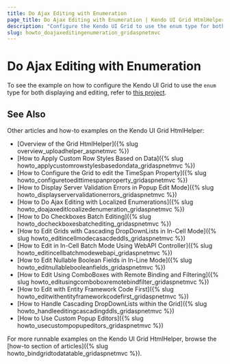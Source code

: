```yaml
---
title: Do Ajax Editing with Enumeration
page_title: Do Ajax Editing with Enumeration | Kendo UI Grid HtmlHelper
description: "Configure the Kendo UI Grid to use the enum type for both displaying and editing."
slug: howto_doajaxeditingenumeration_gridaspnetmvc
---
```


# Do Ajax Editing with Enumeration

To see the example on how to configure the Kendo UI Grid to use the `enum` type for both displaying and editing, refer to [this project](https://github.com/telerik/ui-for-aspnet-mvc-examples/tree/master/grid/ajax-editing-with-enumration).

## See Also

Other articles and how-to examples on the Kendo UI Grid HtmlHelper:

* [Overview of the Grid HtmlHelper]({% slug overview_uploadhelper_aspnetmvc %})
* [How to Apply Custom Row Styles Based on Data]({% slug howto_applycustomrowstylesbasedondata_gridaspnetmvc %})
* [How to Configure the Grid to edit the TimeSpan Property]({% slug howto_configuretoedittimespanproperty_gridaspnetmvc %})
* [How to Display Server Validation Errors in Popup Edit Mode]({% slug howto_displayservervalidationerrors_gridaspnetmvc %})
* [How to Do Ajax Editing with Localized Enumerations]({% slug howto_doajaxeditlcoalizedenumeration_gridaspnetmvc %})
* [How to Do Checkboxes Batch Editing]({% slug howto_docheckboxesbatchediting_gridaspnetmvc %})
* [How to Edit Grids with Cascading DropDownLists in In-Cell Mode]({% slug howto_editincellmodecasacdeddls_gridaspnetmvc %})
* [How to Edit in In-Cell Batch Mode Using WebAPI Controller]({% slug howto_editincellbatchmodewebapi_gridaspnetmvc %})
* [How to Edit Nullable Boolean Fields in In-Line Mode]({% slug howto_editnullablebooleanfields_gridaspnetmvc %})
* [How to Edit Using ComboBoxes with Remote Binding and Filtering]({% slug howto_editusingcomboboxremotebindfilter_gridaspnetmvc %})
* [How to Edit with Entity Framework Code First]({% slug howto_editwithentityframeworkcodefirst_gridaspnetmvc %})
* [How to Handle Cascading DropDownLists within the Grid]({% slug howto_handleeditingcascadingddls_gridaspnetmvc %})
* [How to Use Custom Popup Editors]({% slug howto_usecustompopupeditors_gridaspnetmvc %})

For more runnable examples on the Kendo UI Grid HtmlHelper, browse the [how-to section of articles]({% slug howto_bindgridtodatatable_gridaspnetmvc %}).
